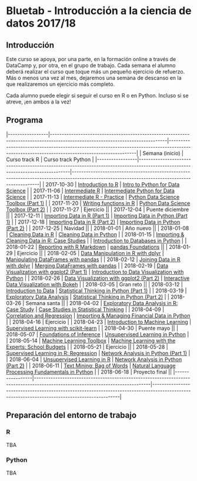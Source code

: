 # Bluetab - Introducción a la ciencia de datos 2017/18

## Introducción

Este curso se apoya, por una parte, en la formación online a través de DataCamp y, por otra, en el grupo de trabajo. Cada semana el alumno deberá realizar el curso que toque más un pequeño ejercicio de refuerzo. Más o menos una vez al mes, dejaremos una semana de descanso en la que realizaremos un ejercicio más completo.

Cada alumno puede elegir si seguir el curso en R o en Python. Incluso si se atreve, ¡en ambos a la vez!

## Programa

|-----------------|-------------------------------------------------------------------------------------------------------------------------------|----------------------------------------------------------------------------------------------------------------------------------------------|
| Semana (inicio) | Curso track R                                                                                                                 | Curso track Python                                                                                                                           |
|-----------------|-------------------------------------------------------------------------------------------------------------------------------|----------------------------------------------------------------------------------------------------------------------------------------------|
| 2017-10-30      | [Introduction to R](https://www.datacamp.com/courses/free-introduction-to-r)                                                  | [Intro to Python for Data Science](https://www.datacamp.com/courses/intro-to-python-for-data-science)                                        |
| 2017-11-06      | [Intermediate R](https://www.datacamp.com/courses/intermediate-r)                                                             | [Intermediate Python for Data Science](https://www.datacamp.com/courses/intermediate-python-for-data-science)                                |
| 2017-11-13      | [Intermediate R - Practice](https://www.datacamp.com/courses/intermediate-r-practice)                                         | [Python Data Science Toolbox (Part 1)](https://www.datacamp.com/courses/python-data-science-toolbox-part-1)                                  |
| 2017-11-20      | [Writing functions in R](https://www.datacamp.com/courses/writing-functions-in-r)                                             | [Python Data Science Toolbox (Part 2)](https://www.datacamp.com/courses/python-data-science-toolbox-part-2)                                  |
| 2017-11-27      | Ejercicio                                                                                                                                                                                                                                                                   ||
| 2017-12-04      | Puente diciembre                                                                                                                                                                                                                                                            ||
| 2017-12-11      | [Importing Data in R (Part 1)](https://www.datacamp.com/courses/importing-data-in-r-part-1)                                   | [Importing Data in Python (Part 1)](https://www.datacamp.com/courses/importing-data-in-python-part-1)                                        |
| 2017-12-18      | [Importing Data in R (Part 2)](https://www.datacamp.com/courses/importing-data-in-r-part-2)                                   | [Importing Data in Python (Part 2)](https://www.datacamp.com/courses/importing-data-in-python-part-2)                                        |
| 2017-12-25      | Navidad                                                                                                                                                                                                                                                                     ||
| 2018-01-01      | Año nuevo                                                                                                                                                                                                                                                                   ||
| 2018-01-08      | [Cleaning Data in R](https://www.datacamp.com/courses/cleaning-data-in-r)                                                     | [Cleaning Data in Python](https://www.datacamp.com/courses/cleaning-data-in-python)                                                          |
| 2018-01-15      | [Importing & Cleaning Data in R: Case Studies](https://www.datacamp.com/courses/importing-cleaning-data-in-r-case-studies) |  | [Introduction to Databases in Python](https://www.datacamp.com/courses/introduction-to-relational-databases-in-python)                       |
| 2018-01-22      | [Reporting with R Markdown](https://www.datacamp.com/courses/reporting-with-r-markdown)                                       | [pandas Foundations](https://www.datacamp.com/courses/pandas-foundations)                                                                   ||
| 2018-01-29      | Ejercicio                                                                                                                                                                                                                                                                   ||
| 2018-02-05      | [Data Manipulation in R with dplyr](https://www.datacamp.com/courses/dplyr-data-manipulation-r-tutorial)                      | [Manipulating DataFrames with pandas](https://www.datacamp.com/courses/manipulating-dataframes-with-pandas)                                  |
| 2018-02-12      | [Joining Data in R with dplyr](https://www.datacamp.com/courses/joining-data-in-r-with-dplyr)                                 | [Merging DataFrames with pandas](https://www.datacamp.com/courses/merging-dataframes-with-pandas)                                            |
| 2018-02-19      | [Data Visualization with ggplot2 (Part 1)](https://www.datacamp.com/courses/data-visualization-with-ggplot2-1)                | [Introduction to Data Visualization with Python](https://www.datacamp.com/courses/introduction-to-data-visualization-with-python)            |
| 2018-02-26      | [Data Visualization with ggplot2 (Part 2)](https://www.datacamp.com/courses/data-visualization-with-ggplot2-2)                | [Interactive Data Visualization with Bokeh](https://www.datacamp.com/courses/interactive-data-visualization-with-bokeh)                      |
| 2018-03-05      | Gran reto                                                                                                                                                                                                                                                                   ||
| 2018-03-12      | [Introduction to Data](https://www.datacamp.com/courses/introduction-to-data)                                                 | [Statistical Thinking in Python (Part 1)](https://www.datacamp.com/courses/statistical-thinking-in-python-part-1)                            |
| 2018-03-19      | [Exploratory Data Analysis](https://www.datacamp.com/courses/exploratory-data-analysis)                                       | [Statistical Thinking in Python (Part 2)](https://www.datacamp.com/courses/statistical-thinking-in-python-part-2)                            |
| 2018-03-26      | Semana santa                                                                                                                                                                                                                                                                ||
| 2018-04-02      | [Exploratory Data Analysis in R: Case Study](https://www.datacamp.com/courses/exploratory-data-analysis-in-r-case-study)      | [Case Studies in Statistical Thinking](https://www.datacamp.com/courses/case-studies-in-statistical-thinking)                                |
| 2018-04-09      | [Correlation and Regression](https://www.datacamp.com/courses/correlation-and-regression)                                     | [Importing & Managing Financial Data in Python](https://www.datacamp.com/courses/importing-managing-financial-data-in-python)                |
| 2018-04-16      | Ejercicio                                                                                                                                                                                                                                                                    |
| 2018-04-23      | [Introduction to Machine Learning](https://www.datacamp.com/courses/introduction-to-machine-learning-with-r)                  | [Supervised Learning with scikit-learn](https://www.datacamp.com/courses/supervised-learning-with-scikit-learn)                              |
| 2018-04-30      | Puente mayo                                                                                                                                                                                                                                                                 ||
| 2018-05-07      | [Foundations of Inference](https://www.datacamp.com/courses/foundations-of-inference)                                         | [Unsupervised Learning in Python](https://www.datacamp.com/courses/unsupervised-learning-in-python)                                          |
| 2018-05-14      | [Machine Learning Toolbox](https://www.datacamp.com/courses/machine-learning-toolbox)                                         | [Machine Learning with the Experts: School Budgets](https://www.datacamp.com/courses/machine-learning-with-the-experts-school-budgets)       |
| 2018-05-21      | Ejercicio                                                                                                                                                                                                                                                                   ||
| 2018-05-28      | [Supervised Learning in R: Regression](https://www.datacamp.com/courses/supervised-learning-in-r-regression)                  | [Network Analysis in Python (Part 1)](https://www.datacamp.com/courses/network-analysis-in-python-part-1)                                    |
| 2018-06-04      | [Unsupervised Learning in R](https://www.datacamp.com/courses/unsupervised-learning-in-r)                                     | [Network Analysis in Python (Part 2)](https://www.datacamp.com/courses/network-analysis-in-python-part-2)                                    |
| 2018-06-11      | [Text Mining: Bag of Words](https://www.datacamp.com/courses/intro-to-text-mining-bag-of-words)                               | [Natural Language Processing Fundamentals in Python](https://www.datacamp.com/courses/natural-language-processing-fundamentals-in-python)    |
| 2018-06-18      | Proyecto final                                                                                                                                                                                                                                                              ||
|-----------------|-------------------------------------------------------------------------------------------------------------------------------|----------------------------------------------------------------------------------------------------------------------------------------------|

## Preparación del entorno de trabajo

### R

TBA

### Python

TBA
